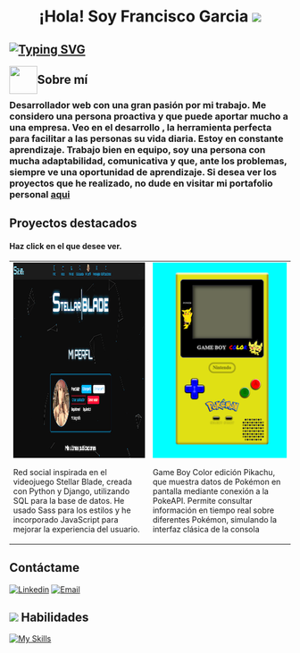 <h1 align="center"><b>¡Hola! Soy Francisco Garcia </b><img src="https://media.giphy.com/media/hvRJCLFzcasrR4ia7z/giphy.gif" width="35"></h1>

## [![Typing SVG](https://readme-typing-svg.demolab.com/?lines=Desarrollador+Web)](https://git.io/typing-svg)

<img align="left" src = "https://user-images.githubusercontent.com/63050133/156777293-72a6e681-2582-4a9d-ad92-09d1181d47c7.gif" width = 50px height=50px> 

## Sobre mí
### Desarrollador web con una gran pasión por mi trabajo. Me considero una persona proactiva y que puede aportar mucho a una empresa. Veo en el desarrollo , la herramienta perfecta para facilitar a las personas su vida diaria. Estoy en constante aprendizaje. Trabajo bien en equipo, soy una persona con mucha adaptabilidad, comunicativa y que, ante los problemas, siempre ve una oportunidad de aprendizaje. Si desea ver los proyectos que he realizado, no dude en visitar mi portafolio personal <a href="https://www.frangarciadev.com/">aqui</a>


## Proyectos destacados

#### Haz click en el que desee ver.
<table>
    <tr>
        <td>
            <a href="https://stellarblade.frangarciadev.com/"><img src="images/imagen-proyecto-stellar-blade.png" alt="imagen-stellar-blade" style="width: 400px; height: 350px;"></a>
            <p>Red social inspirada en el videojuego Stellar Blade, creada con Python y Django, utilizando SQL para la base de datos. He usado Sass para los estilos y he incorporado JavaScript para mejorar la experiencia del usuario.</p>
        </td>
        <td>
            <a href="https://fran3021.github.io/GameBoy-Pikachu-CSS/"><img src="images/imagen-gameboy.png" alt="imagen-gameboy" style="width: 400px; height: 350px;"></a>
            <p>Game Boy Color edición Pikachu, que muestra datos de Pokémon en pantalla mediante conexión a la PokeAPI. Permite consultar información en tiempo real sobre diferentes Pokémon, simulando la interfaz clásica de la consola</p>
        </td>
    </tr>
</table>

## Contáctame

[![Linkedin](https://img.shields.io/badge/-LinkedIn-blue?style=flat&logo=Linkedin&logoColor=white)](https://www.linkedin.com/in/fran-garc%C3%ADa-0314642b9/) [![Email](https://img.shields.io/badge/-Gmail-black?style=flat&logo=Gmail&logoColor=white)](mailto:contacto@frangarciadev.com)

## <img src="https://media2.giphy.com/media/QssGEmpkyEOhBCb7e1/giphy.gif?cid=ecf05e47a0n3gi1bfqntqmob8g9aid1oyj2wr3ds3mg700bl&rid=giphy.gif" width ="25"><b> Habilidades</b>

[![My Skills](https://skillicons.dev/icons?i=html,css,sass,javascript,git,github,python,mysql,django)](https://skillicons.dev)


